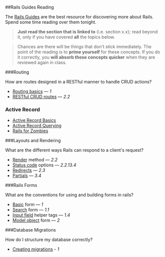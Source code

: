 ##Rails Guides Reading

The [Rails Guides](http://guides.rubyonrails.org/) are the best resource for discovering more about Rails. Spend some time reading over them tonight.

> **Just read the section that is linked to** (i.e. section x.x); read beyond it, only if you have covered **all** the topics below.

>Chances are there will be things that don't stick immediately. The point of the reading is to **prime yourself** for these concepts. If you do it correctly, you **will absorb these concepts quicker** when they are reviewed again in class.

###Routing

How are routes designed in a RESTful manner to handle CRUD actions?

* [Routing basics](http://guides.rubyonrails.org/routing.html#the-purpose-of-the-rails-router) — *1*
* [RESTful CRUD routes](http://guides.rubyonrails.org/routing.html#crud-verbs-and-actions) — *2.2*

### Active Record
* [Active Record Basics](http://guides.rubyonrails.org/active_record_basics.html)
* [Active Record Querying](http://guides.rubyonrails.org/active_record_querying.html)
* [Rails for Zombies](http://railsforzombies.org/levels/1)

###Layouts and Rendering

What are the different ways Rails can respond to a client's request?

* [Render](http://guides.rubyonrails.org/layouts_and_rendering.html#using-render) method — *2.2*
* [Status code](http://guides.rubyonrails.org/layouts_and_rendering.html#the-status-option) options — *2.2.13.4*
* [Redirects](http://guides.rubyonrails.org/layouts_and_rendering.html#using-redirect-to) — *2.3*
* [Partials](http://guides.rubyonrails.org/layouts_and_rendering.html#using-partials) — *3.4*


###Rails Forms

What are the conventions for using and building forms in rails?

* [Basic](http://guides.rubyonrails.org/form_helpers.html#dealing-with-basic-forms) form — *1*
* [Search](http://guides.rubyonrails.org/form_helpers.html#a-generic-search-form) form — *1.1*
* [Input field](http://guides.rubyonrails.org/form_helpers.html#other-helpers-of-interest) helper tags — *1.4*
* [Model object](http://guides.rubyonrails.org/form_helpers.html#dealing-with-model-objects) form — *2*

###Database Migrations

How do I structure my database correctly?
* [Creating migrations](http://guides.rubyonrails.org/active_record_migrations.html) - *1*
